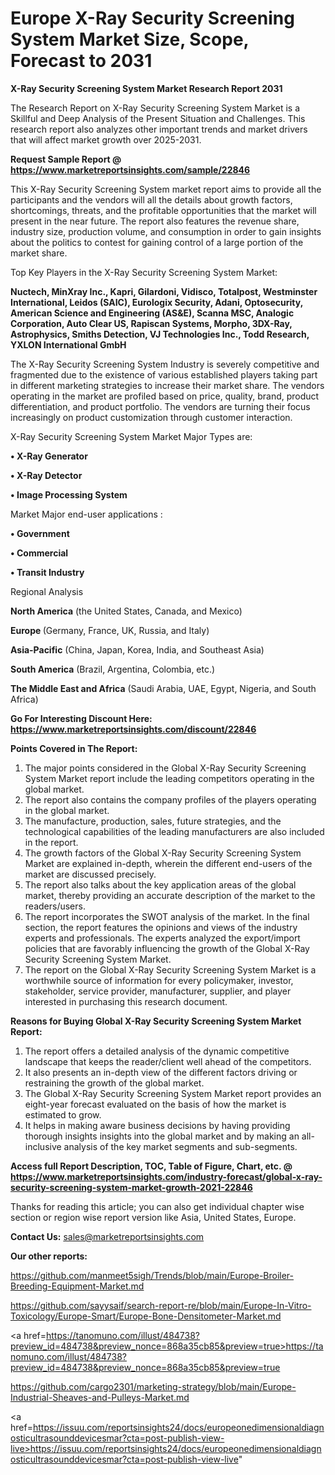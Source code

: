 # Europe X-Ray Security Screening System Market Size, Scope, Forecast to 2031

<strong>X-Ray Security Screening System Market Research Report 2031</strong>

The Research Report on X-Ray Security Screening System Market is a Skillful and Deep Analysis of the Present Situation and Challenges. This research report also analyzes other important trends and market drivers that will affect market growth over 2025-2031.

<strong>Request Sample Report @ <a href=https://www.marketreportsinsights.com/sample/22846>https://www.marketreportsinsights.com/sample/22846</a></strong>

This X-Ray Security Screening System market report aims to provide all the participants and the vendors will all the details about growth factors, shortcomings, threats, and the profitable opportunities that the market will present in the near future. The report also features the revenue share, industry size, production volume, and consumption in order to gain insights about the politics to contest for gaining control of a large portion of the market share.

Top Key Players in the X-Ray Security Screening System Market:

<strong>Nuctech, MinXray Inc., Kapri, Gilardoni, Vidisco, Totalpost, Westminster International, Leidos (SAIC), Eurologix Security, Adani, Optosecurity, American Science and Engineering (AS&E), Scanna MSC, Analogic Corporation, Auto Clear US, Rapiscan Systems, Morpho, 3DX-Ray, Astrophysics, Smiths Detection, VJ Technologies Inc., Todd Research, YXLON International GmbH</strong>

The X-Ray Security Screening System Industry is severely competitive and fragmented due to the existence of various established players taking part in different marketing strategies to increase their market share. The vendors operating in the market are profiled based on price, quality, brand, product differentiation, and product portfolio. The vendors are turning their focus increasingly on product customization through customer interaction.

X-Ray Security Screening System Market Major Types are:

<strong>• X-Ray Generator

• X-Ray Detector

• Image Processing System</strong>

Market Major end-user applications :

<strong>• Government

• Commercial

• Transit Industry</strong>

Regional Analysis

</u><strong><b>North America</b></strong> (the United States, Canada, and Mexico)

<strong><b>Europe </b></strong>(Germany, France, UK, Russia, and Italy)

<strong><b>Asia-Pacific</b></strong> (China, Japan, Korea, India, and Southeast Asia)

<strong><b>South America</b></strong> (Brazil, Argentina, Colombia, etc.)

<strong><b>The Middle East and Africa</b></strong> (Saudi Arabia, UAE, Egypt, Nigeria, and South Africa)

<strong>Go For Interesting Discount Here: <a href=https://www.marketreportsinsights.com/discount/22846>https://www.marketreportsinsights.com/discount/22846</a></strong>

<strong>Points Covered in The Report:</strong>
<ol>
  <li>The major points considered in the Global X-Ray Security Screening System Market report include the leading competitors operating in the global market.</li>
  <li>The report also contains the company profiles of the players operating in the global market.</li>
  <li>The manufacture, production, sales, future strategies, and the technological capabilities of the leading manufacturers are also included in the report.</li>
  <li>The growth factors of the Global X-Ray Security Screening System Market are explained in-depth, wherein the different end-users of the market are discussed precisely.</li>
  <li>The report also talks about the key application areas of the global market, thereby providing an accurate description of the market to the readers/users.</li>
  <li>The report incorporates the SWOT analysis of the market. In the final section, the report features the opinions and views of the industry experts and professionals. The experts analyzed the export/import policies that are favorably influencing the growth of the Global X-Ray Security Screening System Market.</li>
  <li>The report on the Global X-Ray Security Screening System Market is a worthwhile source of information for every policymaker, investor, stakeholder, service provider, manufacturer, supplier, and player interested in purchasing this research document.</li>
</ol>
<strong>Reasons for Buying Global X-Ray Security Screening System Market Report:</strong>

<ol>
  <li>The report offers a detailed analysis of the dynamic competitive landscape that keeps the reader/client well ahead of the competitors.</li>
  <li>It also presents an in-depth view of the different factors driving or restraining the growth of the global market.</li>
  <li>The Global X-Ray Security Screening System Market report provides an eight-year forecast evaluated on the basis of how the market is estimated to grow.</li>
  <li>It helps in making aware business decisions by having providing thorough insights insights into the global market and by making an all-inclusive analysis of the key market segments and sub-segments.</li>
</ol>
<strong>Access full Report Description, TOC, Table of Figure, Chart, etc. @ <a href=https://www.marketreportsinsights.com/industry-forecast/global-x-ray-security-screening-system-market-growth-2021-22846>https://www.marketreportsinsights.com/industry-forecast/global-x-ray-security-screening-system-market-growth-2021-22846</a></strong>


Thanks for reading this article; you can also get individual chapter wise section or region wise report version like Asia, United States, Europe.

<strong>Contact Us:</strong>
sales@marketreportsinsights.com

<strong>Our other reports:</strong>

<a href=https://github.com/manmeet5sigh/Trends/blob/main/Europe-Broiler-Breeding-Equipment-Market.md>https://github.com/manmeet5sigh/Trends/blob/main/Europe-Broiler-Breeding-Equipment-Market.md</a>

<a href=https://github.com/sayysaif/search-report-re/blob/main/Europe-In-Vitro-Toxicology/Europe-Smart/Europe-Bone-Densitometer-Market.md>https://github.com/sayysaif/search-report-re/blob/main/Europe-In-Vitro-Toxicology/Europe-Smart/Europe-Bone-Densitometer-Market.md</a>

<a href=https://tanomuno.com/illust/484738?preview_id=484738&preview_nonce=868a35cb85&preview=true>https://tanomuno.com/illust/484738?preview_id=484738&preview_nonce=868a35cb85&preview=true</a>

<a href=https://github.com/cargo2301/marketing-strategy/blob/main/Europe-Industrial-Sheaves-and-Pulleys-Market.md>https://github.com/cargo2301/marketing-strategy/blob/main/Europe-Industrial-Sheaves-and-Pulleys-Market.md</a>

<a href=https://issuu.com/reportsinsights24/docs/europeonedimensionaldiagnosticultrasounddevicesmar?cta=post-publish-view-live>https://issuu.com/reportsinsights24/docs/europeonedimensionaldiagnosticultrasounddevicesmar?cta=post-publish-view-live</a>"
